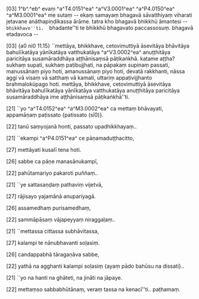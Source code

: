 [03] 1^b^.^eb^ evaṃ ^a^T4.0151^ea^ ^a^V3.0001^ea^ ^a^P4.0150^ea^ ^a^M3.0001^ea^ me sutaṃ -- ekaṃ  samayaṃ bhagavā sāvatthiyaṃ viharati jetavane anāthapiṇḍikassa ārāme.  tatra kho bhagavā bhikkhū āmantesi -- ``bhikkhavo''ti.  ``bhadante''ti te bhikkhū bhagavato paccassosuṃ. bhagavā etadavoca --

[03] {a0 ni0  11.15} ``mettāya, bhikkhave, cetovimuttiyā āsevitāya bhāvitāya  bahulīkatāya yānīkatāya vatthukatāya ^a^V3.0002^ea^ anuṭṭhitāya paricitāya  susamāraddhāya aṭṭhānisaṃsā pāṭikaṅkhā. katame aṭṭha? sukhaṃ supati,  sukhaṃ paṭibujjhati, na pāpakaṃ supinaṃ passati, manussānaṃ piyo hoti,  amanussānaṃ piyo hoti, devatā rakkhanti, nāssa aggi vā visaṃ  vā satthaṃ vā kamati, uttariṃ appaṭivijjhanto brahmalokūpago hoti.  mettāya, bhikkhave, cetovimuttiyā āsevitāya bhāvitāya bahulīkatāya  yānīkatāya vatthukatāya anuṭṭhitāya paricitāya susamāraddhāya ime  aṭṭhānisaṃsā pāṭikaṅkhā''ti.

[21] ``yo ^a^T4.0152^ea^ ^a^M3.0002^ea^ ca mettaṃ bhāvayati, appamāṇaṃ paṭissato {patissato  (sī0)}.

[22] tanū saṃyojanā honti, passato upadhikkhayaṃ..

[21] ``ekampi ^a^P4.0151^ea^ ce pāṇamaduṭṭhacitto,

[27] mettāyati kusalī tena hoti.

[26] sabbe ca pāṇe manasānukampī,

[22] pahūtamariyo pakaroti puññaṃ..

[21] ``ye sattasaṇḍaṃ pathaviṃ vijetvā,

[27] rājisayo yajamānā anupariyagā.

[26] assamedhaṃ purisamedhaṃ,

[22] sammāpāsaṃ vājapeyyaṃ niraggaḷaṃ..

[21] ``mettassa cittassa subhāvitassa,

[27] kalampi te nānubhavanti soḷasiṃ.

[26] candappabhā tāragaṇāva sabbe,

[22] yathā na agghanti kalampi soḷasiṃ {ayaṃ pādo bahūsu na dissati}..

[21] ``yo na hanti na ghāteti, na jināti na jāpaye.

[22] mettaṃso sabbabhūtānaṃ, veraṃ tassa na kenacī''ti..  paṭhamaṃ.